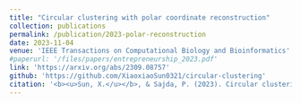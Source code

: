 ```yaml
---
title: "Circular clustering with polar coordinate reconstruction"
collection: publications
permalink: /publication/2023-polar-reconstruction
date: 2023-11-04
venue: 'IEEE Transactions on Computational Biology and Bioinformatics'
#paperurl: '/files/papers/entrepreneurship_2023.pdf' 
link: 'https://arxiv.org/abs/2309.08757'
github: 'https://github.com/XiaoxiaoSun0321/circular-clustering'
citation: '<b><u>Sun, X.</u></b>, & Sajda, P. (2023). Circular clustering with polar coordinate reconstruction. arXiv preprint arXiv:2309.08757. (Under Revision at <i>IEEE Transactions on Computational Biology and Bioinformatics</i>)'
---
```

